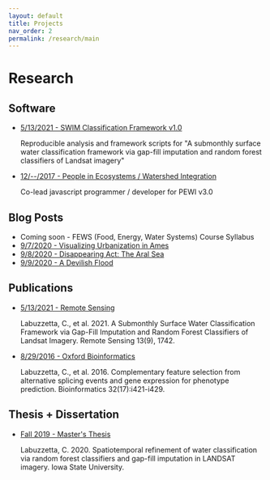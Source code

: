 ```yaml
---
layout: default
title: Projects
nav_order: 2
permalink: /research/main
---
```


Research
==========

Software
----------
* [5/13/2021 - SWIM Classification Framework v1.0](https://github.com/labuzzetta/swim/tree/v1.0)

  Reproducible analysis and framework scripts for "A submonthly surface water classification framework via gap-fill imputation and random forest classifiers of Landsat imagery"
  
* [12/--/2017 - People in Ecosystems / Watershed Integration](https://www.nrem.iastate.edu/pewi/pewi3/)

  Co-lead javascript programmer / developer for PEWI v3.0

Blog Posts
----------
* Coming soon - FEWS (Food, Energy, Water Systems) Course Syllabus
* [9/7/2020 - Visualizing Urbanization in Ames](http://labuzzetta.github.io/research/ames)
* [9/8/2020 - Disappearing Act: The Aral Sea](http://labuzzetta.github.io/research/aral_sea)
* [9/9/2020 - A Devilish Flood](http://labuzzetta.github.io/research/devils_lake)
<!-- * [Coming soon - Data Management]() -->
<!-- * [Coming soon - What is the Food, Energy, Water (FEW) Nexus]() -->
<!-- * [Coming soon - Coursera FEWs Course Review]() -->

Publications
----------
* [5/13/2021 - Remote Sensing](https://www.mdpi.com/2072-4292/13/9/1742)

  Labuzzetta, C., et al. 2021. A Submonthly Surface Water Classification Framework via Gap-Fill Imputation and Random Forest Classifiers of Landsat Imagery. Remote Sensing 13(9), 1742.

* [8/29/2016 - Oxford Bioinformatics](https://academic.oup.com/bioinformatics/article/32/17/i421/2450760)
  
  Labuzzetta, C., et al. 2016. Complementary feature selection from alternative splicing events and gene expression for phenotype prediction. Bioinformatics 32(17):i421-i429.

Thesis + Dissertation
----------
* [Fall 2019 - Master's Thesis](https://lib.dr.iastate.edu/creativecomponents/456/)
  
  Labuzzetta, C. 2020. Spatiotemporal refinement of water classification via random forest classifiers and gap-fill imputation in LANDSAT imagery. Iowa State University.

